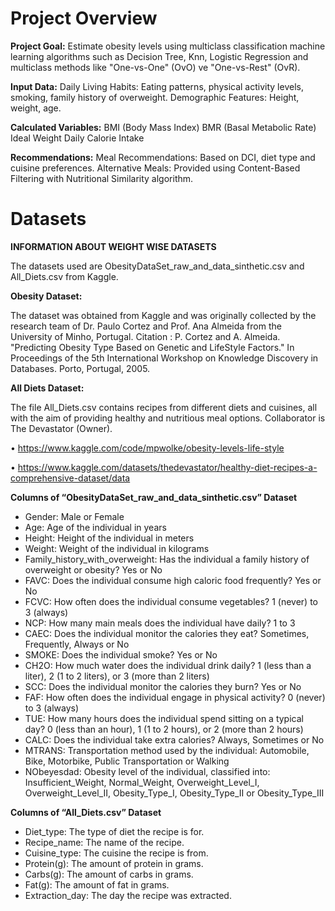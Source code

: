 # Project Overview

**Project Goal:** Estimate obesity levels using multiclass classification machine learning algorithms such as Decision Tree, Knn, Logistic Regression and multiclass methods like "One-vs-One" (OvO) ve "One-vs-Rest" (OvR).

**Input Data:**
Daily Living Habits: Eating patterns, physical activity levels, smoking, family history of overweight.
Demographic Features: Height, weight, age.

**Calculated Variables:**
BMI (Body Mass Index)
BMR (Basal Metabolic Rate)
Ideal Weight
Daily Calorie Intake

**Recommendations:**
Meal Recommendations: Based on DCI, diet type and cuisine preferences.
Alternative Meals: Provided using Content-Based Filtering with Nutritional Similarity algorithm.

# Datasets

**INFORMATION ABOUT WEIGHT WISE DATASETS**

The datasets used are ObesityDataSet_raw_and_data_sinthetic.csv and All_Diets.csv from Kaggle.

**Obesity Dataset:** 

The dataset was obtained from Kaggle and was originally collected by the research team of Dr. Paulo Cortez and Prof. Ana Almeida from the University of Minho, Portugal.
Citation : P. Cortez and A. Almeida. "Predicting Obesity Type Based on Genetic and LifeStyle Factors." In Proceedings of the 5th International Workshop on Knowledge Discovery in Databases. Porto, Portugal, 2005.

**All Diets Dataset:**

The file All_Diets.csv contains recipes from different diets and cuisines, all with the aim of providing healthy and nutritious meal options. Collaborator is The Devastator (Owner).

•	https://www.kaggle.com/code/mpwolke/obesity-levels-life-style

•	https://www.kaggle.com/datasets/thedevastator/healthy-diet-recipes-a-comprehensive-dataset/data

**Columns of “ObesityDataSet_raw_and_data_sinthetic.csv” Dataset**

* Gender: Male or Female
* Age: Age of the individual in years
* Height: Height of the individual in meters
* Weight: Weight of the individual in kilograms
* Family_history_with_overweight: Has the individual a family history of overweight or obesity? Yes or No
*	FAVC: Does the individual consume high caloric food frequently? Yes or No
* FCVC: How often does the individual consume vegetables? 1 (never) to 3 (always)
* NCP: How many main meals does the individual have daily? 1 to 3
* CAEC: Does the individual monitor the calories they eat? Sometimes, Frequently, Always or No
* SMOKE: Does the individual smoke? Yes or No
* CH2O: How much water does the individual drink daily? 1 (less than a liter), 2 (1 to 2 liters), or 3 (more than 2 liters)
* SCC: Does the individual monitor the calories they burn? Yes or No
* FAF: How often does the individual engage in physical activity? 0 (never) to 3 (always)
* TUE: How many hours does the individual spend sitting on a typical day? 0 (less than an hour), 1 (1 to 2 hours), or 2 (more than 2 hours)
* CALC: Does the individual take extra calories? Always, Sometimes or No
* MTRANS: Transportation method used by the individual: Automobile, Bike, Motorbike, Public Transportation or Walking
* NObeyesdad: Obesity level of the individual, classified into: Insufficient_Weight, Normal_Weight, Overweight_Level_I, Overweight_Level_II, Obesity_Type_I, Obesity_Type_II or Obesity_Type_III

**Columns of “All_Diets.csv” Dataset**

* Diet_type: The type of diet the recipe is for.
* Recipe_name: The name of the recipe.
* Cuisine_type: The cuisine the recipe is from.
* Protein(g): The amount of protein in grams.
* Carbs(g): The amount of carbs in grams.
* Fat(g): The amount of fat in grams.
* Extraction_day: The day the recipe was extracted.
